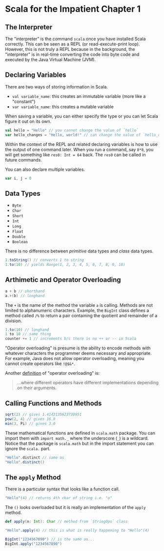 # Scala for the Impatient Chapter 1

## The Interpreter

The "interpreter" is the command `scala` once you have installed Scala
correctly. This can be seen as a REPL (or read-execute-print loop). However,
this is not truly a REPL because in the background, the "interpreter" is in
real-time converting the code into byte code and executed by the Java Virtual
Machine (JVM).

## Declaring Variables

There are two ways of storing information in Scala. 

- `val variable_name`: this creates an immutable variable (more like a "constant")
- `var variable_name`: this creates a mutable variable

When saving a variable, you can either specify the type or you can let Scala
figure it out on its own.

```Scala
val hello = "Hello" // you cannot change the value of `hello`
var hello_changes = "Hello, world!" // can change the value of `hello_changes`
```

Within the context of the REPL and related declaring variables is how to use the
output of one command later. When you run a command, say `8*8`, you will get
something like `res0: Int = 64` back. The `res0` can be called in future
commands.

You can also declare multiple variables.

```Scala
var i, j = 0
```

## Data Types

- `Byte`
- `Char`
- `Short`
- `Int`
- `Long`
- `Float`
- `Double`
- `Boolean`

There is no difference between *primitive* data types and *class* data types. 

```Scala
1.toString() // converts 1 to string
1.to(10) // yields Range(1, 2, 3, 4, 5, 6, 7, 8, 9, 10)
```

## Arthimetic and Operator Overloading

```Scala
a + b // shorthand
a.+(b) // longhand
```

The `+` is the name of the method the variable `a` is calling. Methods are not
limited to alphanumeric characters. Example, the `BigInt` class defines a method
called `/%` to return a pair containing the quotient and remainder of a
division.

```Scala
1.to(10) // longhand
1 to 10 // same thing
counter += 1 // increments b/c there is no ++ or -- in Scala
```

"Operator overloading" is presume is the ability to encode methods with whatever
characters the programmer deems necessary and appropriate. For example, Java
does not allow operator overloading, meaning you cannot create operators like
`!@$&*`.

Another [definition][wiki] of "operator overloading" is:

> ...where different operators have different implementations depending on their
> arguments. 

[wiki]: https://en.wikipedia.org/wiki/Operator_overloading

## Calling Functions and Methods

```Scala
sqrt(2) // gives 1.4142135623730951
pow(2, 4) // gives 16.0
min(3, Pi) // gives 3.0
```

These mathematical functions are defined in `scala.math` package. You can import
them with `import math._` where the underscore (`_`) is a wildcard. Notice that
the package is `scala.math` but in the import statement you can ignore the
`scala.` part.

```Scala
"Hello".distinct // same as
"Hello".distinct()
```

## The `apply` Method

There is a particular syntax that looks like a function call.

```Scala
"Hello"(4) // returns 4th char of string i.e. "o"
```

The `()` looks overloaded but it is really an implementation of the
`apply` method.

```Scala
def apply(n: Int): Char // method from `StringOps` class

"Hello".apply(4) // this is what is really happening to "Hello"(4)

BigInt("1234567890") // is the same as...
BigInt.apply("1234567890")
```
